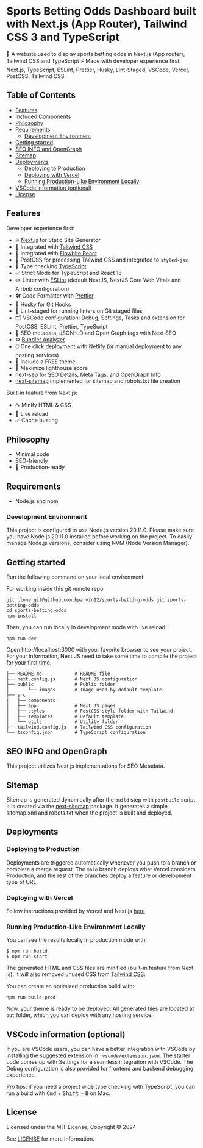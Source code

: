 # Sports Betting Odds Dashboard built with Next.js (App Router), Tailwind CSS 3 and TypeScript 

🚀 A website used to display sports betting odds in Next.js (App router), Tailwind CSS and TypeScript ⚡️ Made with developer experience first: Next.js, TypeScript, ESLint, Prettier, Husky, Lint-Staged, VSCode, Vercel, PostCSS, Tailwind CSS.

## Table of Contents
- [Features](#features)
- [Included Components](#included-templates)
- [Philosophy](#philosophy)
- [Requirements](#requirements)
  - [Development Environment](#development-environment)
- [Getting started](#getting-started)
- [SEO INFO and OpenGraph](#seo-info-and-opengraph)
- [Sitemap](#sitemap)
- [Deployments](#deployments)
  - [Deploying to Production](#deploying-to-production)
  - [Deploying with Vercel](#deploying-with-vercel)
  - [Running Production-Like Environment Locally](#running-production-like-environment-locally)
- [VSCode information (optional)](#vscode-information-optional)
- [License](#license)

## Features

Developer experience first:

- 🔥 [Next.js](https://nextjs.org) for Static Site Generator
- 🎨 Integrated with [Tailwind CSS](https://tailwindcss.com)
- 🎨 Integrated with [Flowbite React](https://www.flowbite-react.com/)
- 💅 PostCSS for processing Tailwind CSS and integrated to `styled-jsx`
- 🎉 Type checking [TypeScript](https://www.typescriptlang.org)
- ✅ Strict Mode for TypeScript and React 18
- ✏️ Linter with [ESLint](https://eslint.org) (default NextJS, NextJS Core Web Vitals and Airbnb configuration)
- 🛠 Code Formatter with [Prettier](https://prettier.io)
- 🦊 Husky for Git Hooks
- 🚫 Lint-staged for running linters on Git staged files
- 🗂 VSCode configuration: Debug, Settings, Tasks and extension for PostCSS, ESLint, Prettier, TypeScript
- 🤖 SEO metadata, JSON-LD and Open Graph tags with Next SEO
- ⚙️ [Bundler Analyzer](https://www.npmjs.com/package/@next/bundle-analyzer)
- 🖱️ One click deployment with Netlify (or manual deployment to any hosting services)
- 🌈 Include a FREE theme
- 💯 Maximize lighthouse score
- [next-seo](https://github.com/garmeeh/next-seo) for SEO Details, Meta Tags, and OpenGraph Info
- [next-sitemap](https://www.npmjs.com/package/next-sitemap) implemented for sitemap and robots.txt file creation

Built-in feature from Next.js:

- ☕ Minify HTML & CSS
- 💨 Live reload
- ✅ Cache busting

## Philosophy

- Minimal code
- SEO-friendly
- 🚀 Production-ready


## Requirements

- Node.js and npm

### Development Environment

This project is configured to use Node.js version 20.11.0. Please make sure you have Node.js 20.11.0 installed before working on the project. To easily manage Node.js versions, consider using NVM (Node Version Manager).


## Getting started

Run the following command on your local environment:

For working inside this git remote repo
```
git clone git@github.com:bparvin12/sports-betting-odds.git sports-betting-odds
cd sports-betting-odds
npm install
```

Then, you can run locally in development mode with live reload:

```
npm run dev
```

Open http://localhost:3000 with your favorite browser to see your project. For your information, Next JS need to take some time to compile the project for your first time.

```
├── README.md            # README file
├── next.config.js       # Next JS configuration
├── public               # Public folder
│       └── images       # Image used by default template
├── src
|   ├── components
│   ├── app              # Next JS pages
│   ├── styles           # PostCSS style folder with Tailwind
│   ├── templates        # Default template
│   └── utils            # Utility folder
├── tailwind.config.js   # Tailwind CSS configuration
└── tsconfig.json        # TypeScript configuration
```


## SEO INFO and OpenGraph
This project utilizes Next.js implementations for SEO Metadata.


## Sitemap
Sitemap is generated dynamically after the `build` step with `postbuild` script. It is created via the [next-sitemap](https://www.npmjs.com/package/next-sitemap) package. It generates a simple sitemap.xml and robots.txt when the project is built and deployed. 


## Deployments
### Deploying to Production
Deployments are triggered automatically whenever you push to a branch or complete a merge request. The `main` branch deploys what Vercel considers Production, and the rest of the branches deploy a feature or development type of URL. 


### Deploying with Vercel
Follow instructions provided by Vercel and Next.js [here](https://nextjs.org/learn-pages-router/basics/deploying-nextjs-app/deploy)

### Running Production-Like Environment Locally

You can see the results locally in production mode with:

```
$ npm run build
$ npm run start
```

The generated HTML and CSS files are minified (built-in feature from Next js). It will also removed unused CSS from [Tailwind CSS](https://tailwindcss.com).

You can create an optimized production build with:

```
npm run build-prod
```

Now, your theme is ready to be deployed. All generated files are located at `out` folder, which you can deploy with any hosting service.


## VSCode information (optional)

If you are VSCode users, you can have a better integration with VSCode by installing the suggested extension in `.vscode/extension.json`. The starter code comes up with Settings for a seamless integration with VSCode. The Debug configuration is also provided for frontend and backend debugging experience.

Pro tips: if you need a project wide type checking with TypeScript, you can run a build with <kbd>Cmd</kbd> + <kbd>Shift</kbd> + <kbd>B</kbd> on Mac.


## License

Licensed under the MIT License, Copyright © 2024

See [LICENSE](LICENSE) for more information.
